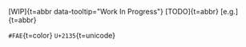 [WIP]{t=abbr data-tooltip="Work In Progress"}
[TODO]{t=abbr}
[e.g.]{t=abbr}

`#FAE`{t=color}
`U+2135`{t=unicode}
